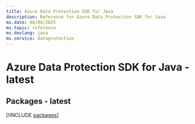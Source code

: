 ```yaml
---
title: Azure Data Protection SDK for Java
description: Reference for Azure Data Protection SDK for Java
ms.date: 08/04/2025
ms.topic: reference
ms.devlang: java
ms.service: dataprotection
---
```

# Azure Data Protection SDK for Java - latest
## Packages - latest
[!INCLUDE [packages](data-protection-index.md)]
